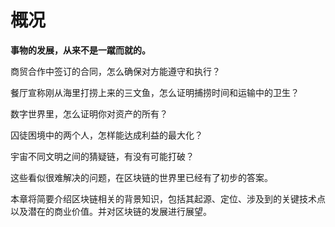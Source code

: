 # 概况

**事物的发展，从来不是一蹴而就的。**

商贸合作中签订的合同，怎么确保对方能遵守和执行？

餐厅宣称刚从海里打捞上来的三文鱼，怎么证明捕捞时间和运输中的卫生？

数字世界里，怎么证明你对资产的所有？

囚徒困境中的两个人，怎样能达成利益的最大化？

宇宙不同文明之间的猜疑链，有没有可能打破？

这些看似很难解决的问题，在区块链的世界里已经有了初步的答案。

本章将简要介绍区块链相关的背景知识，包括其起源、定位、涉及到的关键技术点以及潜在的商业价值。并对区块链的发展进行展望。
